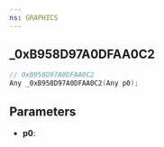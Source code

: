 ```yaml
---
ns: GRAPHICS
---
```

## _0xB958D97A0DFAA0C2

```c
// 0xB958D97A0DFAA0C2
Any _0xB958D97A0DFAA0C2(Any p0);
```

## Parameters
* **p0**:
